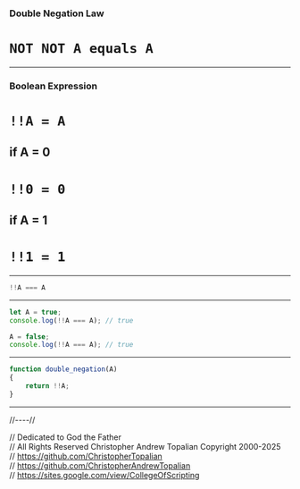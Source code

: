 ### **Double Negation Law**

# **`NOT NOT A equals A`**

---

### Boolean Expression

# **`!!A = A`**

## if A = 0

# **`!!0 = 0`**

## if A = 1

# **`!!1 = 1`**

---

```javascript
!!A === A
```

---

```javascript
let A = true;
console.log(!!A === A); // true

A = false;
console.log(!!A === A); // true
```

---

```javascript
function double_negation(A)
{
    return !!A;
}
```

---

//----//

// Dedicated to God the Father  
// All Rights Reserved  Christopher Andrew Topalian Copyright 2000-2025  
// https://github.com/ChristopherTopalian  
// https://github.com/ChristopherAndrewTopalian  
// https://sites.google.com/view/CollegeOfScripting

